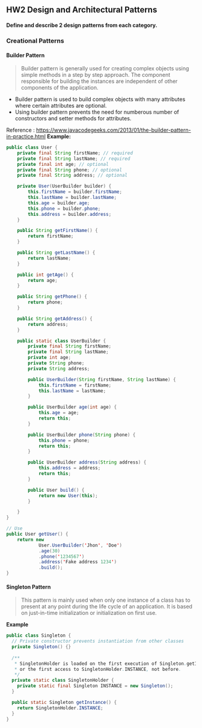 ## HW2 Design and Architectural Patterns

#### Define and describe 2 design patterns from each category.

### Creational Patterns

#### Builder Pattern
> Builder pattern is generally used for creating complex  objects using simple methods in a step by step approach. The component responsible for building the instances are independent of other components of the application.

* Builder pattern is used to build complex objects with many attributes where certain attributes are optional. 
* Using builder pattern prevents the need for numberous number of constructors and setter methods for attributes.

Reference : https://www.javacodegeeks.com/2013/01/the-builder-pattern-in-practice.html
**Example:**
```java
public class User {
	private final String firstName; // required
	private final String lastName; // required
	private final int age; // optional
	private final String phone; // optional
	private final String address; // optional

	private User(UserBuilder builder) {
		this.firstName = builder.firstName;
		this.lastName = builder.lastName;
		this.age = builder.age;
		this.phone = builder.phone;
		this.address = builder.address;
	}

	public String getFirstName() {
		return firstName;
	}

	public String getLastName() {
		return lastName;
	}

	public int getAge() {
		return age;
	}

	public String getPhone() {
		return phone;
	}

	public String getAddress() {
		return address;
	}

	public static class UserBuilder {
		private final String firstName;
		private final String lastName;
		private int age;
		private String phone;
		private String address;

		public UserBuilder(String firstName, String lastName) {
			this.firstName = firstName;
			this.lastName = lastName;
		}

		public UserBuilder age(int age) {
			this.age = age;
			return this;
		}

		public UserBuilder phone(String phone) {
			this.phone = phone;
			return this;
		}

		public UserBuilder address(String address) {
			this.address = address;
			return this;
		}

		public User build() {
			return new User(this);
		}

	}
}

// Use
public User getUser() {
	return new
			User.UserBuilder('Jhon', 'Doe')
			.age(30)
			.phone('1234567')
			.address('Fake address 1234')
			.build();
}
```
#### Singleton Pattern
> This pattern is mainly used when only one instance of a class has to present at any point during the life cycle of an application. It is based on just-in-time initialization or initialization on first use.

**Example**
```java
public class Singleton {
  // Private constructor prevents instantiation from other classes
  private Singleton() {}
 
  /**
   * SingletonHolder is loaded on the first execution of Singleton.getInstance() 
   * or the first access to SingletonHolder.INSTANCE, not before.
   */
  private static class SingletonHolder { 
    private static final Singleton INSTANCE = new Singleton();
  }

  public static Singleton getInstance() {
    return SingletonHolder.INSTANCE;
  }
}
```



